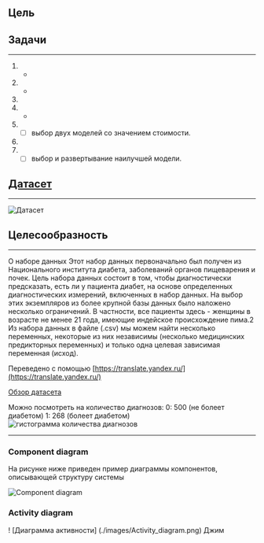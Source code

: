 ## Цель
> 
## Задачи
____
1. - 
2. -
3.
4. - 
5. - [ ] выбор двух моделей со значением стоимости.
6.
7. - [ ] выбор и развертывание наилучшей модели.
## [Датасет](https://www.kaggle.com/datasets/akshaydattatraykhare/diabetes-dataset?select=diabetes.csv)
____
![Датасет](https://github.com/gainadir12/ahri-source-marsu/blob/master/docs/project/DIABET/img/dataset-cover.jpg)
## Целесообразность
____
О наборе данных
Этот набор данных первоначально был получен из Национального института диабета, заболеваний органов пищеварения и почек. Цель набора данных состоит в том, чтобы диагностически предсказать, есть ли у пациента диабет, на основе определенных диагностических измерений, включенных в набор данных. На выбор этих экземпляров из более крупной базы данных было наложено несколько ограничений. В частности, все пациенты здесь - женщины в возрасте не менее 21 года, имеющие индейское происхождение пима.2
Из набора данных в файле (.csv) мы можем найти несколько переменных, некоторые из них независимы (несколько медицинских предикторных переменных) и только одна целевая зависимая переменная (исход).

Переведено с помощью [https://translate.yandex.ru/](https://translate.yandex.ru/)

[Обзор датасета](https://www.kaggle.com/datasets/akshaydattatraykhare/diabetes-dataset?select=diabetes.csv)

Можно посмотреть на количество диагнозов:
0:    500 (не болеет диабетом)
1:    268 (болеет диабетом)<br>
![гистограмма количества диагнозов](./images/count_outcoms.png)

____
### Component diagram

На рисунке ниже приведен пример диаграммы компонентов, описывающей структуру системы

![Component diagram](./images/Component_diagram.png)

### Activity diagram

! [Диаграмма активности] (./images/Activity_diagram.png) Джим

